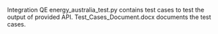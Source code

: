 Integration QE
 energy_australia_test.py contains test cases to test the output of provided API. 
 Test_Cases_Document.docx documents the test cases.
